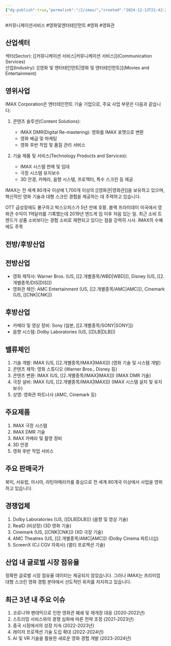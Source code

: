 ```yaml
---
{"dg-publish":true,"permalink":"/2/imax/","created":"2024-12-13T21:42:22.573+09:00","updated":"2025-06-03T20:05:59.535+09:00"}
---
```


#커뮤니케이션서비스 #영화및엔터테인먼트 #영화 #영화관


## 산업섹터

섹터(Sector): [[커뮤니케이션 서비스\|커뮤니케이션 서비스]](Communication Services)  
산업(Industry): [[영화 및 엔터테인먼트\|영화 및 엔터테인먼트]](Movies and Entertainment)

## 영위사업


IMAX Corporation은 엔터테인먼트 기술 기업으로, 주요 사업 부문은 다음과 같습니다:

1. 콘텐츠 솔루션(Content Solutions):
    
    - IMAX DMR(Digital Re-mastering): 영화를 IMAX 포맷으로 변환
    - 영화 배급 및 마케팅
    - 영화 후반 작업 및 품질 관리 서비스
    
2. 기술 제품 및 서비스(Technology Products and Services):
    
    - IMAX 시스템 판매 및 임대
    - 극장 시스템 유지보수
    - 3D 안경, 카메라, 음향 시스템, 프로젝터, 특수 스크린 등 제공
    

IMAX는 전 세계 80개국 이상에 1,700개 이상의 [[영화관\|영화관]]을 보유하고 있으며, 혁신적인 영화 기술과 대형 스크린 경험을 제공하는 데 주력하고 있습니다.

OTT 급성장에도 불구하고 박스오피스가 5년 만에 호황. 블랙 프라이데이 미국에서 영화관 수익이 1억달러를 기록했는데 2019년 엔드게 임 이후 처음 있는 일. 최근 소비 트렌드가 상품 소비보다는 경험 소비로 재편되고 있다는 점을 강력히 시사. IMAX의 수혜에도 주목
## 전방/후방산업

## 전방산업

- 영화 제작사: Warner Bros. (US, [[2.개별종목/WBD\|WBD]]), Disney (US, [[2.개별종목/DIS\|DIS]])
- 영화관 체인: AMC Entertainment (US, [[2.개별종목/AMC\|AMC]]), Cinemark (US, [[CNK\|CNK]])

## 후방산업

- 카메라 및 영상 장비: Sony (일본, [[2.개별종목/SONY\|SONY]])
- 음향 시스템: Dolby Laboratories (US, [[DLB\|DLB]])

## 밸류체인

1. 기술 개발: IMAX (US, [[2.개별종목/IMAX\|IMAX]]) (영화 기술 및 시스템 개발)
2. 콘텐츠 제작: 영화 스튜디오 (Warner Bros., Disney 등)
3. 콘텐츠 변환: IMAX (US, [[2.개별종목/IMAX\|IMAX]]) (IMAX DMR 기술)
4. 극장 설비: IMAX (US, [[2.개별종목/IMAX\|IMAX]]) (IMAX 시스템 설치 및 유지보수)
5. 상영: 영화관 파트너사 (AMC, Cinemark 등)

## 주요제품

1. IMAX 극장 시스템
2. IMAX DMR 기술
3. IMAX 카메라 및 촬영 장비
4. 3D 안경
5. 영화 후반 작업 서비스

## 주요 판매국가

북미, 서유럽, 아시아, 라틴아메리카를 중심으로 전 세계 80개국 이상에서 사업을 영위하고 있습니다.

## 경쟁업체

1. Dolby Laboratories (US, [[DLB\|DLB]]) (음향 및 영상 기술)
2. RealD (비상장) (3D 영화 기술)
3. Cinemark (US, [[CNK\|CNK]]) (XD 극장 기술)
4. AMC Theatres (US, [[2.개별종목/AMC\|AMC]]) (Dolby Cinema 파트너십)
5. ScreenX (CJ CGV 자회사) (멀티 프로젝션 기술)

## 산업 내 글로벌 시장 점유율

정확한 글로벌 시장 점유율 데이터는 제공되지 않았습니다. 그러나 IMAX는 프리미엄 대형 스크린 영화 경험 분야에서 선도적인 위치를 차지하고 있습니다.

## 최근 3년 내 주요 이슈

1. 코로나19 팬데믹으로 인한 영화관 폐쇄 및 재개장 대응 (2020-2022년)
2. 스트리밍 서비스와의 경쟁 심화에 따른 전략 조정 (2021-2023년)
3. 중국 시장에서의 성장 지속 (2022-2023년)
4. 레이저 프로젝션 기술 도입 확대 (2022-2024년)
5. AI 및 VR 기술을 활용한 새로운 영화 경험 개발 (2023-2024년)